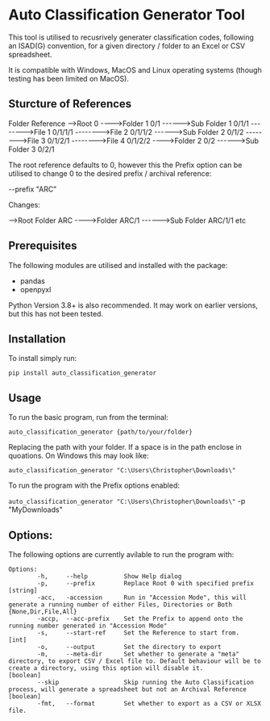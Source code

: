 # Auto Classification Generator Tool

This tool is utilised to recusrively generater classification codes, following an ISAD(G) convention, for a given directory / folder to an Excel or CSV spreadsheet.

It is compatible with Windows, MacOS and Linux operating systems (though testing has been limited on MacOS).

## Sturcture of References

Folder                  Reference
-->Root                 0
---->Folder 1           0/1
------>Sub Folder 1     0/1/1
-------->File 1         0/1/1/1
-------->File 2         0/1/1/2
------>Sub Folder 2     0/1/2
-------->File 3         0/1/2/1
-------->File 4         0/1/2/2
---->Folder 2           0/2
------>Sub Folder 3     0/2/1

The root reference defaults to 0, however this the Prefix option can be utilised to change 0 to the desired prefix / archival reference: 

--prefix "ARC"

Changes:

-->Root Folder          ARC
---->Folder             ARC/1
------>Sub Folder       ARC/1/1
etc

## Prerequisites

The following modules are utilised and installed with the package:
- pandas
- openpyxl

Python Version 3.8+ is also recommended. It may work on earlier versions, but this has not been tested.

## Installation

To install simply run:

`pip install auto_classification_generator`

## Usage

To run the basic program, run from the terminal:

`auto_classification_generator {path/to/your/folder}`

Replacing the path with your folder. If a space is in the path enclose in quoations. On Windows this may look like:

`auto_classification_generator "C:\Users\Christopher\Downloads\"`

To run the program with the Prefix options enabled:

`auto_classification_generator "C:\Users\Christopher\Downloads\"` -p "MyDownloads"

## Options:

The following options are currently avilable to run the program with:

```
Options:
        -h,     --help          Show Help dialog
        -p,     --prefix        Replace Root 0 with specified prefix    [string]
        -acc,   -accession      Run in "Accession Mode", this will generate a running number of either Files, Directories or Both {None,Dir,File,All}
        -accp,  --acc-prefix    Set the Prefix to append onto the running number generated in "Accession Mode"
        -s,     --start-ref     Set the Reference to start from.        [int]
        -o,     --output        Set the directory to export      
        -m,     --meta-dir      Set whether to generate a "meta" directory, to export CSV / Excel file to. Default behaviour will be to create a directory, using this option will disable it.         [boolean]
        --skip                  Skip running the Auto Classification process, will generate a spreadsheet but not an Archival Reference [boolean]
        -fmt,   --format        Set whether to export as a CSV or XLSX file.
```
